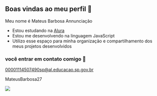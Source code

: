 ## Boas vindas ao meu perfil 💙

Meu nome é Mateus Barbosa Annunciação

- Estou estudando na [Alura](https://www.alura.com.br)
- Estou me desenvolvendo na linguagem JavaScript
- Utilizo esse espaço para minha organização e compartilhamento dos meus projetos desenvolvidos

### você entrar em contato comigo 📧

00001114507490sp@al.educacao.sp.gov.br

MateusBarbosa27

![](https://media1.tenor.com/m/HmVF0NSDJqwAAAAd/entrada-epica-docto-plagua.gif)
